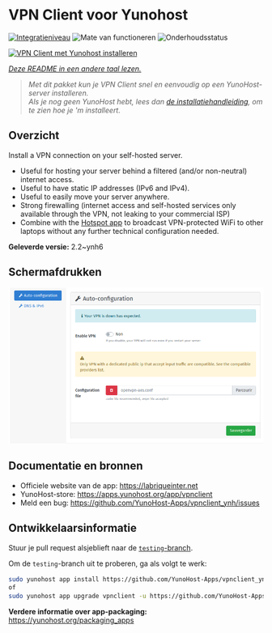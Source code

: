 <!--
NB: Deze README is automatisch gegenereerd door <https://github.com/YunoHost/apps/tree/master/tools/readme_generator>
Hij mag NIET handmatig aangepast worden.
-->

# VPN Client voor Yunohost

[![Integratieniveau](https://apps.yunohost.org/badge/integration/vpnclient)](https://ci-apps.yunohost.org/ci/apps/vpnclient/)
![Mate van functioneren](https://apps.yunohost.org/badge/state/vpnclient)
![Onderhoudsstatus](https://apps.yunohost.org/badge/maintained/vpnclient)

[![VPN Client met Yunohost installeren](https://install-app.yunohost.org/install-with-yunohost.svg)](https://install-app.yunohost.org/?app=vpnclient)

*[Deze README in een andere taal lezen.](./ALL_README.md)*

> *Met dit pakket kun je VPN Client snel en eenvoudig op een YunoHost-server installeren.*  
> *Als je nog geen YunoHost hebt, lees dan [de installatiehandleiding](https://yunohost.org/install), om te zien hoe je 'm installeert.*

## Overzicht

Install a VPN connection on your self-hosted server.
* Useful for hosting your server behind a filtered (and/or non-neutral) internet access.
* Useful to have static IP addresses (IPv6 and IPv4).
* Useful to easily move your server anywhere.
* Strong firewalling (internet access and self-hosted services only available through the VPN, not leaking to your commercial ISP)
* Combine with the [Hotspot app](https://github.com/YunoHost-Apps/hotspot_ynh) to broadcast VPN-protected WiFi to other laptops without any further technical configuration needed.



**Geleverde versie:** 2.2~ynh6

## Schermafdrukken

![Schermafdrukken van VPN Client](./doc/screenshots/vpnclient.png)

## Documentatie en bronnen

- Officiele website van de app: <https://labriqueinter.net>
- YunoHost-store: <https://apps.yunohost.org/app/vpnclient>
- Meld een bug: <https://github.com/YunoHost-Apps/vpnclient_ynh/issues>

## Ontwikkelaarsinformatie

Stuur je pull request alsjeblieft naar de [`testing`-branch](https://github.com/YunoHost-Apps/vpnclient_ynh/tree/testing).

Om de `testing`-branch uit te proberen, ga als volgt te werk:

```bash
sudo yunohost app install https://github.com/YunoHost-Apps/vpnclient_ynh/tree/testing --debug
of
sudo yunohost app upgrade vpnclient -u https://github.com/YunoHost-Apps/vpnclient_ynh/tree/testing --debug
```

**Verdere informatie over app-packaging:** <https://yunohost.org/packaging_apps>
